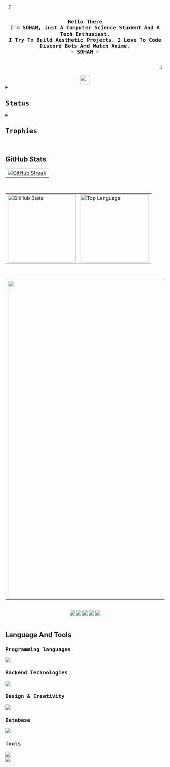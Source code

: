 <div align="justify">

<h3 align="left"><samp>「</samp></h3>

<h3 align="center">
  <samp>
    <b>
      Hello There
      <br>
      I'm SOHAM, Just A Computer Science Student And A Tech Enthusiast.
      <br>
      I Try To Build Aesthetic Projects. I Love To Code Discord Bots And Watch Anime.
      <br>
      ~ SOHAM ~
    </b>
  </samp>
</h3>

<h3 align="right"><samp>」</samp></h3>

<div align="center">
  <a href="https://blog.spreadsheets600.me">
    <img src="https://img.shields.io/badge/Visit%20My%20Blog-black?style=for-the-badge&logo=blogger&logoColor=white" height="30" padding="10"/>
  </a>
</div>

<div align="centre">
  <details> 
    <summary><h2 align="left"><samp>Status</samp></h2></summary>
    <div align="center">
      <table align="center">
        <tr>
          <td align="center"><h1><samp>Discord</samp></h1>
            <a href="">
              <img src="https://discord-readme-badge.vercel.app/api?id=727012870683885578"/>
            </a>
          </td>
        </tr>
        <tr>
          <td align="center"><h1><samp>Spotify</samp></h1><br><a herf="https://open.spotify.com/user/x4o0yd3uqpjbzgo1atn61ik6l"><img src = "https://spotify-github-profile.kittinanx.com/api/view?uid=x4o0yd3uqpjbzgo1atn61ik6l&cover_image=true&theme=compact&show_offline=false&background_color=121212&interchange=true"></a></td>
        </tr>
      </table>
    </div>
  
  </details>
  <details> 
    <summary><h2 align="left"><samp>Trophies</samp></h2></summary>
    <div align="left">
      <table>
        <tr>
          <td><a herf="#--------"><img width="1000px" align="center" src = "https://github-profile-trophy.vercel.app/?username=SpreadSheets600&theme=onestar&row=2&margin-w=15&margin-h=15&title=-Reviews" /></a></td>
        </tr>
      </table>
</details>  
</div>

<br>

<h2>GitHub Stats</h2>

<div align="center">
  <table>
    <tr>
      <td><a href="https://git.io/streak-stats"><img src="https://github-readme-streak-stats.herokuapp.com?user=spreadsheets600&theme=transparent&hide_border=true&border_radius=&card_width=1000&ring=39D353&fire=39D353&currStreakNum=39D353&sideNums=39D353&currStreakLabel=AFAFAF&sideLabels=AFAFAF&dates=39D353" alt="GitHub Streak" /></a></td>
    </tr>
  </table>
  <br>
  <table>
    <tr>
      <td><a href="#--------"><img height="215px" align="center" alt="GitHub Stats" src="https://github-readme-stats.vercel.app/api?username=spreadsheets600&count_private=true&show_icons=true&include_all_commits=true&line_height=21&hide_border=true&theme=transparent&title_color=39D353&text_color=39D353&icon_color=AFAFAF"/></a></td>
      <td><a href="#--------"><img height="215px" align="center" alt="Top Language" src="https://github-readme-stats.vercel.app/api/top-langs/?username=spreadsheets600&layout=compact&line_height=21&hide_border=true&theme=transparent&title_color=39D353&text_color=AFAFAF&icon_color=39D353"/></a></td>
    </tr>
  </table>
  <br>
  <table>
    <tr>
      <td><a herf="#--------"><img width="1000px" align="center" src = "https://github-readme-activity-graph.vercel.app/graph?username=SpreadSheets600&theme=github-compact&hide_border=true" /></a></td>
    </tr>
  </table>
  <br>
  <a href="https://bento.me/spreadsheets"><img src="https://komarev.com/ghpvc/?username=spreadsheets600&style=for-the-badge"></a>
  <a href="https://bento.me/spreadsheets"><img src="https://img.shields.io/badge/Portfolio-255E63?style=for-the-badge&logo=About.me&logoColor=white"></a>
  <a href="https://dev.to/sspreadsheets600"><img src="https://img.shields.io/badge/DEV.TO-0A0A0A?style=for-the-badge&logo=dev-dot-to&logoColor=white"></a>
  <a href="https://stackoverflow.com/users/23220449/soham-maity"><img src="https://img.shields.io/badge/STACKOVERFLOW-FE7A16?style=for-the-badge&logo=stackoverflow&logoColor=white"></a>
  <a herf="https://www.linkedin.com/in/soham-maity-523329305"><img src="https://img.shields.io/badge/LINKEDIN-0077B5?style=for-the-badge&logo=linkedin&logoColor=white"></a>
</div>

<br>

<h2>Language And Tools</h2>

<div align="left">

  <h3><samp>Programming languages</samp></h3>
  
  <a><img src="https://skillicons.dev/icons?i=html,css,js,react,py,bash&theme=dark"></a>
  
  <h3><samp>Backend Technologies</samp></h3>
  
  <a><img src="https://skillicons.dev/icons?i=django,flask,tensorflow,nodejs&theme=dark"></a>
  
  <h3><samp>Design & Creativity</samp></h3>
  
  <a><img src="https://skillicons.dev/icons?i=illustrator,xd,figma&theme=dark"></a>
  
  <h3><samp>Database</samp></h3>
  
  <a><img src="https://skillicons.dev/icons?i=mongo,mysql,&theme=dark"></a>
  
  <h3><samp>Tools</samp></h3>
  
  <a><img src="https://skillicons.dev/icons?i=vscode,sublime,replit,notion,github&theme=dark"></a><br>
  <a><img src="https://skillicons.dev/icons?i=discord,bots&theme=dark"></a>

</div>

